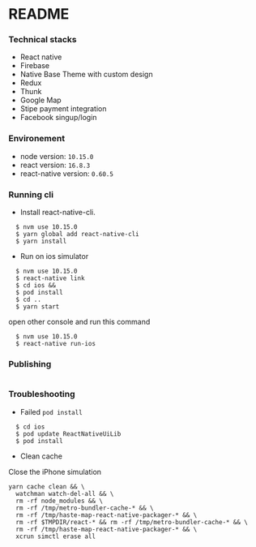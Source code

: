 # README #

### Technical stacks ###
- React native
- Firebase
- Native Base Theme with custom design
- Redux
- Thunk
- Google Map
- Stipe payment integration
- Facebook singup/login

### Environement ###

- node version: `10.15.0`
- react version: `16.8.3`
- react-native version: `0.60.5`

### Running cli ###

- Install react-native-cli.
```shell
  $ nvm use 10.15.0
  $ yarn global add react-native-cli
  $ yarn install
```

- Run on ios simulator
```shell
  $ nvm use 10.15.0
  $ react-native link
  $ cd ios &&
  $ pod install
  $ cd ..
  $ yarn start
```
open other console and run this command
```shell
  $ nvm use 10.15.0
  $ react-native run-ios
```
### Publishing ###

```shell
```

### Troubleshooting

* Failed `pod install`
```
  $ cd ios
  $ pod update ReactNativeUiLib
  $ pod install
```

* Clean cache 

Close the iPhone simulation
```shell
yarn cache clean && \
  watchman watch-del-all && \
  rm -rf node_modules && \
  rm -rf /tmp/metro-bundler-cache-* && \
  rm -rf /tmp/haste-map-react-native-packager-* && \
  rm -rf $TMPDIR/react-* && rm -rf /tmp/metro-bundler-cache-* && \
  rm -rf /tmp/haste-map-react-native-packager-* && \
  xcrun simctl erase all
```  